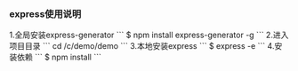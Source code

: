 <h3>express使用说明</h3>
1.全局安装express-generator
```
$ npm install express-generator -g
```
2.进入项目目录
```
cd /c/demo/demo
```
3.本地安装express
```
$ express -e
```
4.安装依赖
```
$ npm install
```
